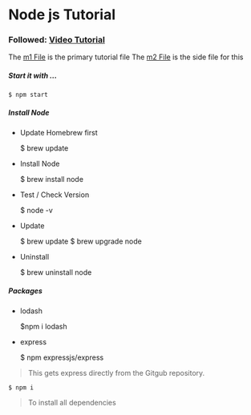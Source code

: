 # Node js Tutorial
### Followed: [Video Tutorial](https://www.youtube.com/watch?v=gG3pytAY2MY)

The [m1 File](m1.js) is the primary tutorial file
The [m2 File](m2.js) is the side file for this

##### Start it with ...
    $ npm start

##### Install Node
- Update Homebrew first

    $ brew update

- Install Node

    $ brew install node

- Test / Check Version

    $ node -v

- Update

    $ brew update
    $ brew upgrade node

- Uninstall

    $ brew uninstall node

##### Packages
- lodash

    $npm i lodash

- express 

    $ npm  expressjs/express 

> This gets express directly from the Gitgub repository.

    $ npm i
    
> To install all dependencies

<!-- - eslint
$npm i -D eslint -->

<!-- > At certain point? Researching... -->